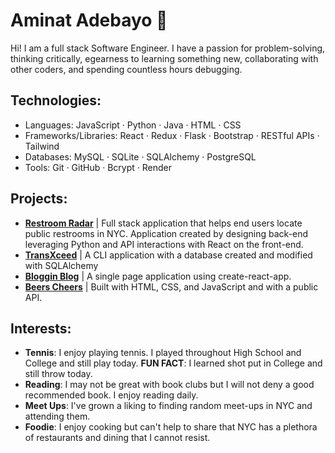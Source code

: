 # Aminat Adebayo 👋
Hi! I am a full stack Software Engineer. I have a passion for problem-solving, thinking critically, egearness to learning something new, collaborating with other coders,  and spending countless hours debugging.  

## Technologies:
- Languages: JavaScript · Python · Java · HTML · CSS
- Frameworks/Libraries: React · Redux · Flask · Bootstrap · RESTful APIs · Tailwind
- Databases: MySQL · SQLite · SQLAlchemy · PostgreSQL
- Tools: Git · GitHub · Bcrypt · Render

## Projects:
- **[Restroom Radar](https://github.com/Amii911/Restroom-Radar)** | Full stack application that helps end users locate public restrooms in NYC. Application created by designing back-end leveraging Python and API interactions with React on the front-end.
- **[TransXceed](https://github.com/Amii911/TransXceed)** | A CLI application with a database created and modified with SQLAlchemy
- **[Bloggin Blog](https://github.com/Amii911/bloggin-blog)** | A single page application using create-react-app.
- **[Beers Cheers](https://github.com/Amii911/phase-1-project)** | Built with HTML, CSS, and JavaScript and with a public API. 


## Interests:
- **Tennis**: I enjoy playing tennis. I played throughout High School and College and still play today. **FUN FACT**: I learned shot put in College and still throw today. 
- **Reading**: I may not be great with book clubs but I will not deny a good recommended book. I enjoy reading daily.
- **Meet Ups**:  I've grown a liking to finding random meet-ups in NYC and attending them. 
- **Foodie**: I enjoy cooking but can't help to share that NYC has a plethora of restaurants and dining that I cannot resist.
